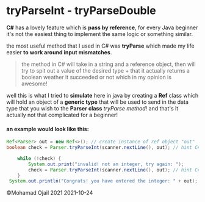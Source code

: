 # tryParseInt - tryParseDouble

**C#** has a lovely feature which is **pass by reference**, for every Java beginner it's not the easiest thing to implement the same logic or something similar.

the most useful method that I used in C# was **tryParse** which made my life easier **to work around input mismatches**.
> the method in C# will take in a string and a reference object, then will try to spit out a value of the desired type + that it actually returns a boolean weather it succeeded or not which in my opinion is awesome!

well this is what I tried to **simulate** here in java by creating a **Ref** class which will hold an object of a **generic type** that will be used to send in the data type that you wish to the **Parser class** *tryParse method*!
and that's it actually not that complicated for a beginner!

#### an example would look like this:

```java
Ref<Parser> out = new Ref<>(); // create instance of ref object "out"
boolean check = Parser.tryParseInt(scanner.nextLine(), out); // hint C#

	while (!check) {
		System.out.print("invalid! not an integer, try again: ");
		check = Parser.tryParseInt(scanner.nextLine(), out); // hint C#
	}
 System.out.println("Congrats! you have entered the integer: " + out);
```

&copy;Mohamad Ojail 2021
2021-10-24
